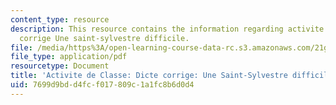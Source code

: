 ```yaml
---
content_type: resource
description: This resource contains the information regarding activite de classe dicte
  corrige Une saint-sylvestre difficile.
file: /media/https%3A/open-learning-course-data-rc.s3.amazonaws.com/21g-302-french-ii-fall-2004/7699d9bdd4fcf017809c1a1fc8b6d0d4_MIT21G_302_F04_difficile_D.pdf
file_type: application/pdf
resourcetype: Document
title: 'Activite de Classe: Dicte corrige: Une Saint-Sylvestre difficile'
uid: 7699d9bd-d4fc-f017-809c-1a1fc8b6d0d4
---
```

